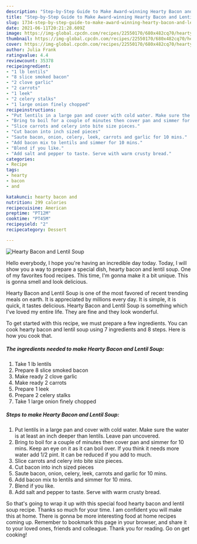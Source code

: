 ```yaml
---
description: "Step-by-Step Guide to Make Award-winning Hearty Bacon and Lentil Soup"
title: "Step-by-Step Guide to Make Award-winning Hearty Bacon and Lentil Soup"
slug: 1734-step-by-step-guide-to-make-award-winning-hearty-bacon-and-lentil-soup
date: 2021-06-11T20:21:28.609Z
image: https://img-global.cpcdn.com/recipes/22550170/680x482cq70/hearty-bacon-and-lentil-soup-recipe-main-photo.jpg
thumbnail: https://img-global.cpcdn.com/recipes/22550170/680x482cq70/hearty-bacon-and-lentil-soup-recipe-main-photo.jpg
cover: https://img-global.cpcdn.com/recipes/22550170/680x482cq70/hearty-bacon-and-lentil-soup-recipe-main-photo.jpg
author: Julia Frank
ratingvalue: 4.4
reviewcount: 35378
recipeingredient:
- "1 lb lentils"
- "8 slice smoked bacon"
- "2 clove garlic"
- "2 carrots"
- "1 leek"
- "2 celery stalks"
- "1 large onion finely chopped"
recipeinstructions:
- "Put lentils in a large pan and cover with cold water. Make sure the water is at least an inch deeper than lentils. Leave pan uncovered."
- "Bring to boil for a couple of minutes then cover pan and simmer for 10 mins. Keep an eye on it as it can boil over. If you think it needs more water add 1/2 pint. It can be reduced if you add to much."
- "Slice carrots and celery into bite size pieces."
- "Cut bacon into inch sized pieces"
- "Saute bacon, onion, celery, leek, carrots and garlic for 10 mins."
- "Add bacon mix to lentils and simmer for 10 mins."
- "Blend if you like."
- "Add salt and pepper to taste. Serve with warm crusty bread."
categories:
- Recipe
tags:
- hearty
- bacon
- and

katakunci: hearty bacon and 
nutrition: 299 calories
recipecuisine: American
preptime: "PT12M"
cooktime: "PT45M"
recipeyield: "2"
recipecategory: Dessert

---
```



![Hearty Bacon and Lentil Soup](https://img-global.cpcdn.com/recipes/22550170/680x482cq70/hearty-bacon-and-lentil-soup-recipe-main-photo.jpg)

Hello everybody, I hope you're having an incredible day today. Today, I will show you a way to prepare a special dish, hearty bacon and lentil soup. One of my favorites food recipes. This time, I'm gonna make it a bit unique. This is gonna smell and look delicious.

Hearty Bacon and Lentil Soup is one of the most favored of recent trending meals on earth. It is appreciated by millions every day. It is simple, it is quick, it tastes delicious. Hearty Bacon and Lentil Soup is something which I've loved my entire life. They are fine and they look wonderful.




To get started with this recipe, we must prepare a few ingredients. You can cook hearty bacon and lentil soup using 7 ingredients and 8 steps. Here is how you cook that.

<!--inarticleads1-->

##### The ingredients needed to make Hearty Bacon and Lentil Soup:

1. Take 1 lb lentils
1. Prepare 8 slice smoked bacon
1. Make ready 2 clove garlic
1. Make ready 2 carrots
1. Prepare 1 leek
1. Prepare 2 celery stalks
1. Take 1 large onion finely chopped




<!--inarticleads2-->

##### Steps to make Hearty Bacon and Lentil Soup:

1. Put lentils in a large pan and cover with cold water. Make sure the water is at least an inch deeper than lentils. Leave pan uncovered.
1. Bring to boil for a couple of minutes then cover pan and simmer for 10 mins. Keep an eye on it as it can boil over. If you think it needs more water add 1/2 pint. It can be reduced if you add to much.
1. Slice carrots and celery into bite size pieces.
1. Cut bacon into inch sized pieces
1. Saute bacon, onion, celery, leek, carrots and garlic for 10 mins.
1. Add bacon mix to lentils and simmer for 10 mins.
1. Blend if you like.
1. Add salt and pepper to taste. Serve with warm crusty bread.




So that's going to wrap it up with this special food hearty bacon and lentil soup recipe. Thanks so much for your time. I am confident you will make this at home. There is gonna be more interesting food at home recipes coming up. Remember to bookmark this page in your browser, and share it to your loved ones, friends and colleague. Thank you for reading. Go on get cooking!
